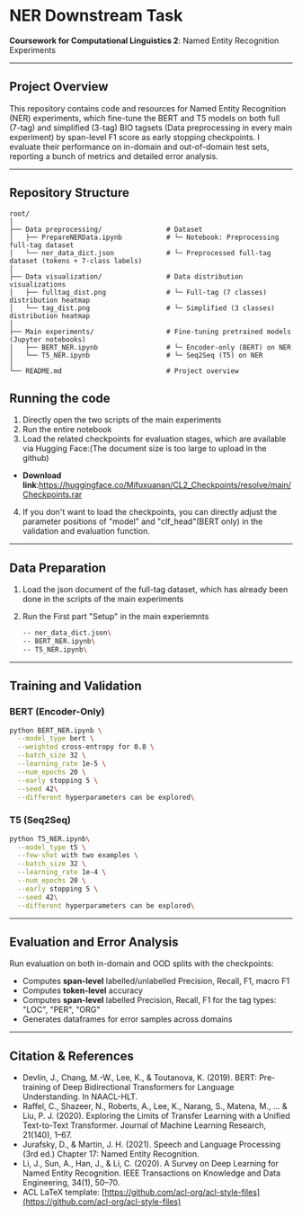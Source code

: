 # NER Downstream Task

**Coursework for Computational Linguistics 2**: Named Entity Recognition Experiments

---

## Project Overview

This repository contains code and resources for Named Entity Recognition (NER) experiments, which fine-tune the BERT and T5 models on both full (7-tag) and simplified (3-tag) BIO tagsets (Data preprocessing in every main experiment) by span-level F1 score as early stopping checkpoints. I evaluate their performance on in-domain and out-of-domain test sets, reporting a bunch of metrics and detailed error analysis.

---

## Repository Structure

```
root/
│
├── Data preprocessing/                # Dataset
│   ├── PrepareNERData.ipynb           # └─ Notebook: Preprocessing full-tag dataset
│   └── ner_data_dict.json             # └─ Preprocessed full-tag dataset (tokens + 7-class labels)
│
├── Data visualization/                # Data distribution visualizations
│   ├── fulltag_dist.png               # └─ Full‐tag (7 classes) distribution heatmap
│   └── tag_dist.png                   # └─ Simplified (3 classes) distribution heatmap
│
├── Main experiments/                  # Fine-tuning pretrained models (Jupyter notebooks)
│   ├── BERT_NER.ipynb                 # └─ Encoder-only (BERT) on NER
│   └── T5_NER.ipynb                   # └─ Seq2Seq (T5) on NER
│
└── README.md                          # Project overview

```
## Running the code

1. Directly open the two scripts of the main experiments
2. Run the entire notebook
3. Load the related checkpoints for evaluation stages, which are available via Hugging Face:(The document size is too large to upload in the github)
  * **Download link**:https://huggingface.co/Mifuxuanan/CL2_Checkpoints/resolve/main/Checkpoints.rar
4. If you don't want to load the checkpoints, you can directly adjust the parameter positions of "model" and "clf_head"(BERT only) in the validation and evaluation function.
---

## Data Preparation

1. Load the json document of the full-tag dataset, which has already been done in the scripts of the main experiments
2. Run the First part "Setup" in the main experiemnts

   ```bash
   -- ner_data_dict.json\
   -- BERT_NER.ipynb\
   -- T5_NER.ipynb\
   ```
---

## Training and Validation

### BERT (Encoder-Only)

```bash
python BERT_NER.ipynb \
  --model_type bert \
  --weighted cross-entropy for 0.8 \
  --batch_size 32 \
  --learning_rate 1e-5 \
  --num_epochs 20 \
  --early stopping 5 \
  --seed 42\
  --different hyperparameters can be explored\
```

### T5 (Seq2Seq)

```bash
python T5_NER.ipynb\
  --model_type t5 \
  --few-shot with two examples \
  --batch_size 32 \
  --learning_rate 1e-4 \
  --num_epochs 20 \
  --early stopping 5 \
  --seed 42\
  --different hyperparameters can be explored\
```

---

## Evaluation and Error Analysis

Run evaluation on both in-domain and OOD splits with the checkpoints:

* Computes **span-level** labelled/unlabelled Precision, Recall, F1, macro F1
* Computes **token-level** accuracy
* Computes **span-level** labelled Precision, Recall, F1 for the tag types: "LOC", "PER", "ORG"
* Generates dataframes for error samples across domains
---

## Citation & References

* Devlin, J., Chang, M.-W., Lee, K., & Toutanova, K. (2019). BERT: Pre-training of Deep Bidirectional Transformers for Language Understanding. In NAACL-HLT.
* Raffel, C., Shazeer, N., Roberts, A., Lee, K., Narang, S., Matena, M., ... & Liu, P. J. (2020). Exploring the Limits of Transfer Learning with a Unified Text-to-Text Transformer. Journal of Machine Learning Research, 21(140), 1–67.
* Jurafsky, D., & Martin, J. H. (2021). Speech and Language Processing (3rd ed.) Chapter 17: Named Entity Recognition.
* Li, J., Sun, A., Han, J., & Li, C. (2020). A Survey on Deep Learning for Named Entity Recognition. IEEE Transactions on Knowledge and Data Engineering, 34(1), 50–70.
* ACL LaTeX template: [https://github.com/acl-org/acl-style-files](https://github.com/acl-org/acl-style-files)

